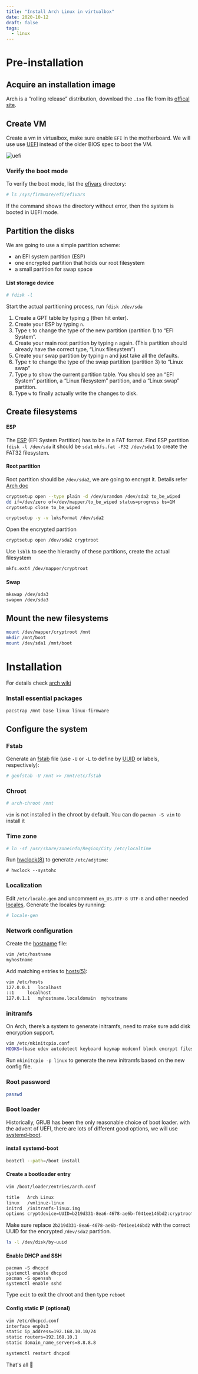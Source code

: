 ```yaml
---
title: "Install Arch Linux in virtualbox"
date: 2020-10-12
draft: false
tags:
  - linux
---
```


# Pre-installation

## Acquire an installation image
Arch is a “rolling release” distribution, download the `.iso` file from its [offical site](https://www.archlinux.org/download/).

## Create VM
Create a vm in virtualbox, make sure enable `EFI` in the motherboard. We will use use [UEFI](https://wiki.archlinux.org/index.php/Unified_Extensible_Firmware_Interface) instead of the older BIOS spec to boot the VM.

![uefi](../../static/images/2020-10-12-install-arch-linux-in-virtualbox/uefi.jpg)

### Verify the boot mode

To verify the boot mode, list the [efivars](https://wiki.archlinux.org/index.php/Efivars) directory:

```bash
# ls /sys/firmware/efi/efivars
```

If the command shows the directory without error, then the system is booted in UEFI mode. 

## Partition the disks

We are going to use a simple partition scheme:

- an EFI system partition (ESP)
- one encrypted partition that holds our root filesystem
- a small partition for swap space

#### List storage device

````bash
# fdisk -l
````

Start the actual partitioning process, run `fdisk /dev/sda`

1. Create a GPT table by typing `g` (then hit enter).
2. Create your ESP by typing `n`.
3. Type `t` to change the type of the new partition (partition 1) to “EFI System”. 
4. Create your main root partition by typing `n` again. (This partition should already have the correct type, “Linux filesystem”)
5. Create your swap partition by typing `n` and just take all the defaults.
6. Type `t` to change the type of the swap partition (partition 3) to “Linux swap”
7. Type `p` to show the current partition table. You should see an “EFI System” partition, a “Linux filesystem” partition, and a “Linux swap” partition.
8. Type `w` to finally actually write the changes to disk.

## Create filesystems

#### ESP

The [ESP](https://wiki.archlinux.org/index.php/EFI_system_partition) (EFI System Partition) has to be in a FAT format. Find ESP partition `fdisk -l /dev/sda` it should be `sda1` `mkfs.fat -F32 /dev/sda1` to create the FAT32 filesystem.

#### Root partition

Root partition should be `/dev/sda2`, we are going to encrypt it. Details refer [Arch doc](https://wiki.archlinux.org/index.php/Dm-crypt/Encrypting_an_entire_system#LUKS_on_a_partition)

```bash
cryptsetup open --type plain -d /dev/urandom /dev/sda2 to_be_wiped
dd if=/dev/zero of=/dev/mapper/to_be_wiped status=progress bs=1M
cryptsetup close to_be_wiped
```

```bash
cryptsetup -y -v luksFormat /dev/sda2
```

Open the encrypted partition

```bash
cryptsetup open /dev/sda2 cryptroot
```

Use `lsblk` to see the hierarchy of these partitions, create the actual filesystem

```bash
mkfs.ext4 /dev/mapper/cryptroot
```

#### Swap

```bash
mkswap /dev/sda3
swapon /dev/sda3
```

## Mount the new filesystems

```bash
mount /dev/mapper/cryptroot /mnt
mkdir /mnt/boot
mount /dev/sda1 /mnt/boot
```

# Installation

For details check [arch wiki](https://wiki.archlinux.org/index.php/Installation_guide#Install_essential_packages)

### Install essential packages

```bash
pacstrap /mnt base linux linux-firmware
```

## Configure the system

### Fstab

Generate an [fstab](https://wiki.archlinux.org/index.php/Fstab) file (use `-U` or `-L` to define by [UUID](https://wiki.archlinux.org/index.php/UUID) or labels, respectively):

```bash
# genfstab -U /mnt >> /mnt/etc/fstab
```

### Chroot

```bash
# arch-chroot /mnt
```

`vim` is not installed in the chroot by default. You can do `pacman -S vim` to install it

### Time zone

```bash
# ln -sf /usr/share/zoneinfo/Region/City /etc/localtime
```

Run [hwclock(8)](https://jlk.fjfi.cvut.cz/arch/manpages/man/hwclock.8) to generate `/etc/adjtime`:

```
# hwclock --systohc
```

### Localization

Edit `/etc/locale.gen` and uncomment `en_US.UTF-8 UTF-8` and other needed [locales](https://wiki.archlinux.org/index.php/Locale). Generate the locales by running:

```bash
# locale-gen
```

### Network configuration

Create the [hostname](https://wiki.archlinux.org/index.php/Hostname) file:

```bash
vim /etc/hostname
myhostname
```

Add matching entries to [hosts(5)](https://jlk.fjfi.cvut.cz/arch/manpages/man/hosts.5):

```bash
vim /etc/hosts
127.0.0.1	localhost
::1		localhost
127.0.1.1	myhostname.localdomain	myhostname
```

### initramfs

On Arch, there’s a system to generate initramfs, need to make sure add disk encryption support.

```bash
vim /etc/mkinitcpio.conf
HOOKS=(base udev autodetect keyboard keymap modconf block encrypt filesystems fsck)
```

Run `mkinitcpio -p linux` to generate the new initramfs based on the new config file.

### Root password

```bash
passwd
```

### Boot loader

Historically, GRUB has been the only reasonable choice of boot loader. with the advent of UEFI, there are lots of different good options, we will use  [systemd-boot](https://wiki.archlinux.org/index.php/Systemd-boot).

#### install systemd-boot

```bash
bootctl --path=/boot install
```

#### Create a bootloader entry 

```bash
vim /boot/loader/entries/arch.conf

title   Arch Linux
linux   /vmlinuz-linux
initrd  /initramfs-linux.img
options cryptdevice=UUID=b219d331-8ea6-4678-ae6b-f041ee146bd2:cryptroot root=/dev/mapper/cryptroot rw
```

Make sure replace `2b219d331-8ea6-4678-ae6b-f041ee146bd2` with the correct UUID for the encrypted `/dev/sda2` partition. 

```bash
ls -l /dev/disk/by-uuid
```

#### Enable DHCP and SSH
```
pacman -S dhcpcd
systemctl enable dhcpcd
pacman -S openssh
systemctl enable sshd
```

Type `exit` to exit the chroot and then type `reboot` 

#### Config static IP (optional)

```bash
vim /etc/dhcpcd.conf
interface enp0s3
static ip_address=192.168.10.10/24
static routers=192.168.10.1
static domain_name_servers=8.8.8.8

systemctl restart dhcpcd
```



That's all 🎉

